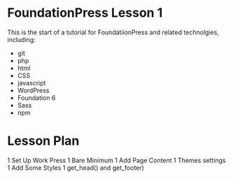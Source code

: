 # FoundationPress Lesson 1

This is the start of a tutorial for FoundatiionPress and related
technolgies, including:

* git
* php
* html
* CSS
* javascript
* WordPress
* Foundation 6
* Sass
* npm

# Lesson Plan

1 Set Up Work Press
1 Bare Minimum
1 Add Page Content
1 Themes settings
1 Add Some Styles
1 get_head() and get_footer)

